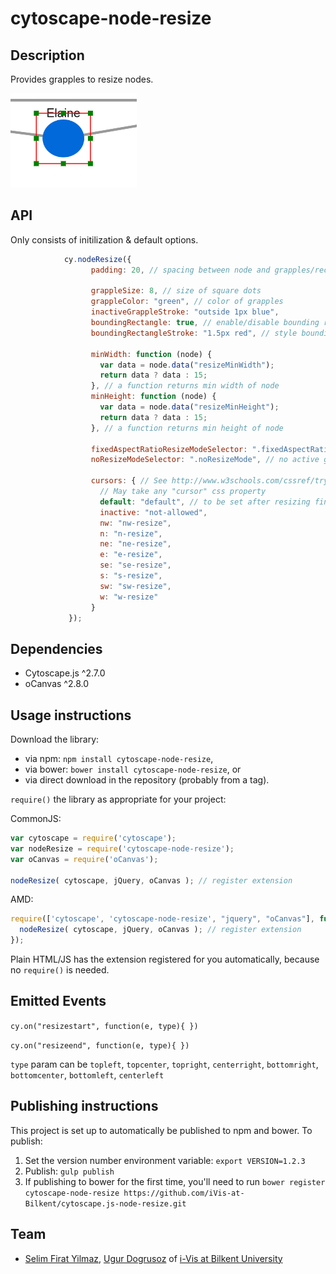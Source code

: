 cytoscape-node-resize
================================================================================


## Description
Provides grapples to resize nodes.

![Image of extension](img.png)


## API

Only consists of initilization & default options.

```js
            cy.nodeResize({
                  padding: 20, // spacing between node and grapples/rectangle
            
                  grappleSize: 8, // size of square dots
                  grappleColor: "green", // color of grapples
                  inactiveGrappleStroke: "outside 1px blue",
                  boundingRectangle: true, // enable/disable bounding rectangle
                  boundingRectangleStroke: "1.5px red", // style bounding rectangle
            
                  minWidth: function (node) {
                    var data = node.data("resizeMinWidth");
                    return data ? data : 15;
                  }, // a function returns min width of node
                  minHeight: function (node) {
                    var data = node.data("resizeMinHeight");
                    return data ? data : 15;
                  }, // a function returns min height of node
            
                  fixedAspectRatioResizeModeSelector: ".fixedAspectRatioResizeMode",// with only 4 active grapples (at corners)
                  noResizeModeSelector: ".noResizeMode", // no active grapples
            
                  cursors: { // See http://www.w3schools.com/cssref/tryit.asp?filename=trycss_cursor
                    // May take any "cursor" css property
                    default: "default", // to be set after resizing finished or mouseleave
                    inactive: "not-allowed",
                    nw: "nw-resize",
                    n: "n-resize",
                    ne: "ne-resize",
                    e: "e-resize",
                    se: "se-resize",
                    s: "s-resize",
                    sw: "sw-resize",
                    w: "w-resize"
                  }
             });
```


## Dependencies

 * Cytoscape.js ^2.7.0
 * oCanvas ^2.8.0


## Usage instructions

Download the library:
 * via npm: `npm install cytoscape-node-resize`,
 * via bower: `bower install cytoscape-node-resize`, or
 * via direct download in the repository (probably from a tag).

`require()` the library as appropriate for your project:

CommonJS:
```js
var cytoscape = require('cytoscape');
var nodeResize = require('cytoscape-node-resize');
var oCanvas = require('oCanvas');

nodeResize( cytoscape, jQuery, oCanvas ); // register extension
```

AMD:
```js
require(['cytoscape', 'cytoscape-node-resize', "jquery", "oCanvas"], function( cytoscape, nodeResize, jQuery, oCanvas ){
  nodeResize( cytoscape, jQuery, oCanvas ); // register extension
});
```

Plain HTML/JS has the extension registered for you automatically, because no `require()` is needed.


## Emitted Events
`cy.on("resizestart", function(e, type){ })`

`cy.on("resizeend", function(e, type){ })`


`type` param can be `topleft`, `topcenter`, `topright`, `centerright`, 
`bottomright`, `bottomcenter`, `bottomleft`, `centerleft`


## Publishing instructions

This project is set up to automatically be published to npm and bower.  To publish:

1. Set the version number environment variable: `export VERSION=1.2.3`
1. Publish: `gulp publish`
1. If publishing to bower for the first time, you'll need to run `bower register cytoscape-node-resize https://github.com/iVis-at-Bilkent/cytoscape.js-node-resize.git`

## Team

  * [Selim Firat Yilmaz](https://github.com/mrsfy), [Ugur Dogrusoz](https://github.com/ugurdogrusoz) of [i-Vis at Bilkent University](http://www.cs.bilkent.edu.tr/~ivis)
